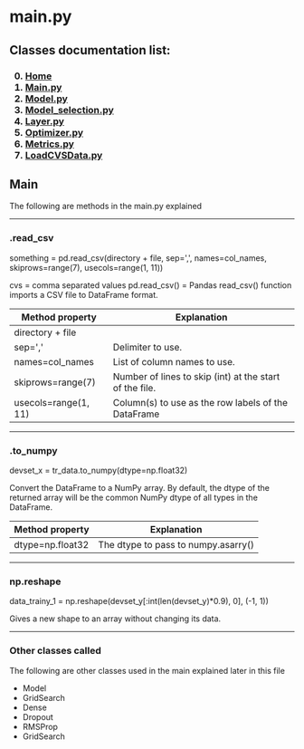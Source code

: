 # main.py

<p>
<h2>
Classes documentation list:
</h2>
<h3>

0. [Home](README.md)
1. [Main.py](./mainDoc.md) 
2. [Model.py](./ModelDoc.md)
3. [Model_selection.py](./model_selectionDoc.md)
4. [Layer.py](./layerDoc.md)
5. [Optimizer.py](./OptimizersDoc.md)
6. [Metrics.py](./metricsDoc.md)
7. [LoadCVSData.py](./loadCSVDataDoc.md)

</h3>

</p>

## Main
The following are methods in the main.py explained

<hr>
<h3>.read_csv</h3>
<p> 
something = pd.read_csv(directory + file, sep=',', names=col_names, skiprows=range(7), usecols=range(1, 11))

cvs = comma separated values
pd.read_csv() = Pandas read_csv() function imports a CSV file to DataFrame format.

| Method property      | Explanation                                               |  
| -------------------- | --------------------------------------------------------- |
| directory + file     |                                                           |
| sep=','              | Delimiter to use.                                         |
| names=col_names      | List of column names to use.                              |
| skiprows=range(7)    | Number of lines to skip (int) at the start of the file.   |
| usecols=range(1, 11) | Column(s) to use as the row labels of the DataFrame       |

</p>

<hr>
<h3>.to_numpy</h3>
<p> 
devset_x = tr_data.to_numpy(dtype=np.float32)

Convert the DataFrame to a NumPy array. By default, the dtype of the returned array will be the common NumPy dtype of all types in the DataFrame.

| Method property      | Explanation                                               |  
| -------------------- | --------------------------------------------------------- |
| dtype=np.float32     | The dtype to pass to numpy.asarry()                       |  


</p>

<hr>
<h3>np.reshape</h3>
<p> 
data_trainy_1 = np.reshape(devset_y[:int(len(devset_y)*0.9), 0], (-1, 1))

Gives a new shape to an array without changing its data.

</p>

<hr>
<h3>Other classes called</h3>
<p> 
The following are other classes used in the main explained later in this file 

- Model
- GridSearch
- Dense
- Dropout
- RMSProp
- GridSearch

</p>

